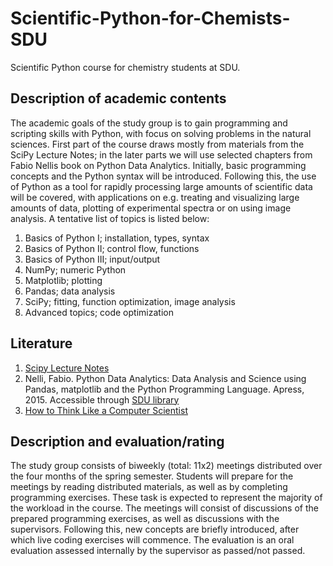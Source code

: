 # Scientific-Python-for-Chemists-SDU
Scientific Python course for chemistry students at SDU.

## Description of academic contents
The academic goals of the study group is to gain programming and scripting skills with Python, with focus on solving problems in the natural sciences. 
First part of the course draws mostly from materials from the SciPy Lecture Notes; in the later parts we will use selected chapters from Fabio Nellis book on Python Data Analytics. 
Initially, basic programming concepts and the Python syntax will be introduced. 
Following this, the use of Python as a tool for rapidly processing large amounts of scientific data will be covered, with applications on e.g. treating and visualizing large amounts of data, plotting of experimental spectra or on using image analysis. 
A tentative list of topics is listed below:

1. Basics of Python I; installation, types, syntax
2. Basics of Python II; control flow, functions
3. Basics of Python III; input/output
4. NumPy; numeric Python
5. Matplotlib; plotting
6. Pandas; data analysis 
7. SciPy; fitting, function optimization, image analysis
8. Advanced topics; code optimization

## Literature
1. [Scipy Lecture Notes](http://www.scipy-lectures.org/intro/)
2. Nelli, Fabio. Python Data Analytics: Data Analysis and Science using Pandas, matplotlib and the Python Programming Language. Apress, 2015. Accessible through [SDU library](https://link-springer-com.proxy1-bib.sdu.dk/content/pdf/10.1007%2F978-1-4842-0958-5.pdf)
3. [How to Think Like a Computer Scientist](http://interactivepython.org/runestone/static/thinkcspy/index.html)

## Description and evaluation/rating
The study group consists of biweekly (total: 11x2) meetings distributed over the four months of the spring semester. 
Students will prepare for the meetings by reading distributed materials, as well as by completing programming exercises. 
These task is expected to represent the majority of the workload in the course. 
The meetings will consist of discussions of the prepared programming exercises, as well as discussions with the supervisors. 
Following this, new concepts are briefly introduced, after which live coding exercises will commence. 
The evaluation is an oral evaluation assessed internally by the supervisor as passed/not passed.

